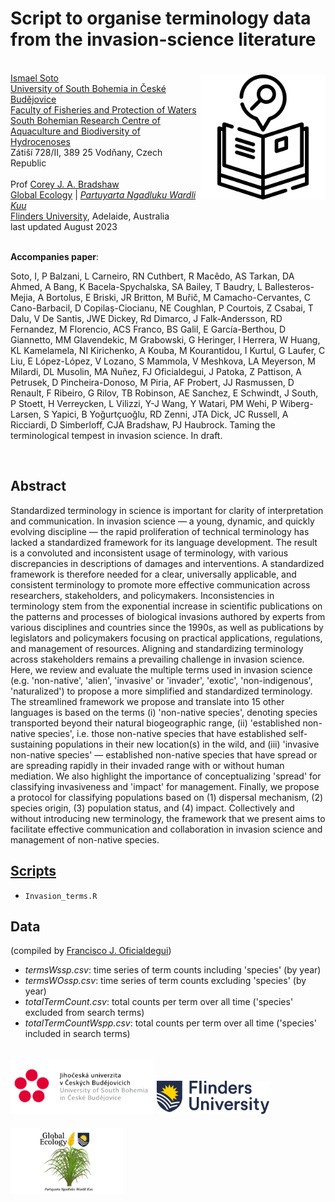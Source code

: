 # Script to organise terminology data from the invasion-science literature

<img align="right" src="www/terminology.png" width="200" style="margin-top: 20px">

<br>
<a href="https://www.researchgate.net/profile/Ismael-Soto-4">Ismael Soto</a><br>
<a href="https://www.jcu.cz/en/">University of South Bohemia in České Budějovice</a><br>
<a href="https://www.frov.jcu.cz/en/">Faculty of Fisheries and Protection of Waters</a><br>
<a href="http://web.frov.jcu.cz/en/cenakva">South Bohemian Research Centre of Aquaculture and Biodiversity of Hydrocenoses</a><br>
Zátiší 728/II, 389 25 Vodňany, Czech Republic 
<br>
<br>
Prof <a href="https://globalecologyflinders.com/people/#DIRECTOR">Corey J. A. Bradshaw</a> <br>
<a href="http://globalecologyflinders.com" target="_blank">Global Ecology</a> | <em><a href="https://globalecologyflinders.com/partuyarta-ngadluku-wardli-kuu/" target="_blank">Partuyarta Ngadluku Wardli Kuu</a></em><br>
<a href="http://flinders.edu.au" target="_blank">Flinders University</a>, Adelaide, Australia <br>
last updated August 2023 <br>

<br>

<strong>Accompanies paper</strong>:

Soto, I, P Balzani, L Carneiro, RN Cuthbert, R Macêdo, AS Tarkan, DA Ahmed, A Bang, K Bacela-Spychalska, SA Bailey, T Baudry, L Ballesteros-Mejia, A Bortolus, E Briski, JR Britton, M Buřič, M Camacho-Cervantes, C Cano-Barbacil, D Copilaș-Ciocianu, NE Coughlan, P Courtois, Z Csabai, T Dalu, V De Santis, JWE Dickey, Rd Dimarco, J Falk-Andersson, RD Fernandez, M Florencio, ACS Franco, BS Galil, E García-Berthou, D Giannetto, MM Glavendekic, M Grabowski, G Heringer, I Herrera, W Huang, KL Kamelamela, NI Kirichenko, A Kouba, M Kourantidou, I Kurtul, G Laufer, C Liu, E López-López, V Lozano, S Mammola, V Meshkova, LA Meyerson, M Milardi, DL Musolin, MA Nuñez, FJ Oficialdegui, J Patoka, Z Pattison, A Petrusek, D Pincheira-Donoso, M Piria, AF Probert, JJ Rasmussen, D Renault, F Ribeiro, G Rilov, TB Robinson, AE Sanchez, E Schwindt, J South, P Stoett, H Verreycken, L Vilizzi, Y-J Wang, Y Watari, PM Wehi, P Wiberg-Larsen, S Yapici, B Yoğurtçuoğlu, RD Zenni, JTA Dick, JC Russell, A Ricciardi, D Simberloff, CJA Bradshaw, PJ Haubrock. Taming the terminological tempest in invasion science. In draft.

<br>

## Abstract
Standardized terminology in science is important for clarity of interpretation and communication. In invasion science — a young, dynamic, and quickly evolving discipline — the rapid proliferation of technical terminology has lacked a standardized framework for its language development. The result is a convoluted and inconsistent usage of terminology, with various discrepancies in descriptions of damages and interventions. A standardized framework is therefore needed for a clear, universally applicable, and consistent terminology to promote more effective communication across researchers, stakeholders, and policymakers. Inconsistencies in terminology stem from the exponential increase in scientific publications on the patterns and processes of biological invasions authored by experts from various disciplines and countries since the 1990s, as well as publications by legislators and policymakers focusing on practical applications, regulations, and management of resources. Aligning and standardizing terminology across stakeholders remains a prevailing challenge in invasion science. Here, we review and evaluate the multiple terms used in invasion science (e.g. 'non-native', 'alien', 'invasive' or 'invader', 'exotic', 'non-indigenous', 'naturalized') to propose a more simplified and standardized terminology. The streamlined framework we propose and translate into 15 other languages is based on the terms (i) 'non-native species', denoting species transported beyond their natural biogeographic range, (ii) 'established non-native species', i.e. those non-native species that have established self-sustaining populations in their new location(s) in the wild, and (iii) 'invasive non-native species' — established non-native species that have spread or are spreading rapidly in their invaded range with or without human mediation. We also highlight the importance of conceptualizing 'spread' for classifying invasiveness and 'impact' for management. Finally, we propose a protocol for classifying populations based on (1) dispersal mechanism, (2) species origin, (3) population status, and (4) impact. Collectively and without introducing new terminology, the framework that we present aims to facilitate effective communication and collaboration in invasion science and management of non-native species. 


## <a href="https://github.com/IsmaSA/Invasion-science-terminology/tree/main/scripts">Scripts</a>
- <code>Invasion_terms.R</code>

## Data
(compiled by <a href="https://oficialdegui.wixsite.com/oficialdegui">Francisco J. Oficialdegui</a>)
- <em>termsWssp.csv</em>: time series of term counts including 'species' (by year)
- <em>termsWOssp.csv</em>: time series of term counts excluding 'species' (by year)
- <em>totalTermCount.csv</em>: total counts per term over all time ('species' excluded from search terms)
- <em>totalTermCountWspp.csv</em>: total counts per term over all time ('species' included in search terms)

<a href="https://www.jcu.cz/en/"><img align="bottom-left" src="www/jcu.cz.logo.png" alt="JCU-CZ logo" width="230" style="margin-top: 20px"></a> <a href="https://www.flinders.edu.au"><img align="bottom-left" src="www/Flinders_University_Logo_Horizontal_RGB_Master.png" alt="Flinders University logo" width="180" style="margin-top: 20px"></a> <a href="https://globalecologyflinders.com"><img align="bottom-left" src="www/GEL Logo Kaurna New Transp-2.png" alt="GEL logo" width="180" style="margin-top: 20px"></a>

